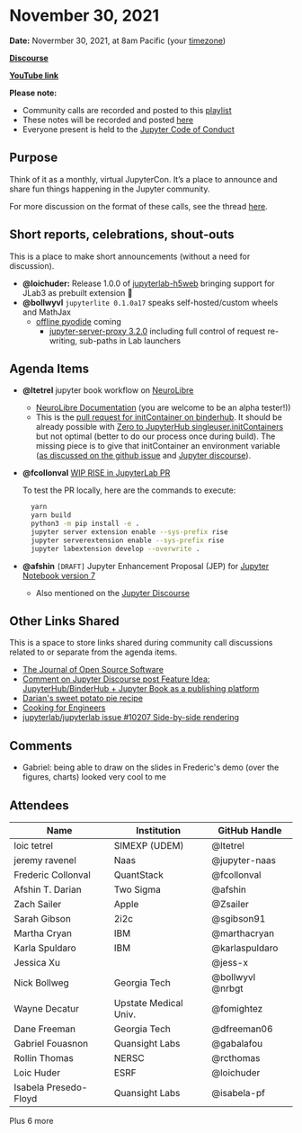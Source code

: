 # November 30, 2021

**Date:** Novermber 30, 2021, at 8am Pacific (your [timezone](https://arewemeetingyet.com/Los%20Angeles/2021-11-30/8:00/Jupyter%20Community%20Call))

**[Discourse](https://discourse.jupyter.org/t/jupyter-community-calls/668)**

**[YouTube link]()** 

**Please note:**
- Community calls are recorded and posted to this [playlist](https://www.youtube.com/playlist?list=PLUrHeD2K9Cmkoamm4NjLmvXC4Y6E1o8SP)
- These notes will be recorded and posted [here](https://jupyter.readthedocs.io/en/latest/community/community-call-notes/index.html)
- Everyone present is held to the [Jupyter Code of Conduct](https://jupyter.org/conduct)

## Purpose

Think of it as a monthly, virtual JupyterCon. It’s a place to announce and share fun things happening in the Jupyter community.

For more discussion on the format of these calls, see the thread [here](https://discourse.jupyter.org/t/reviving-the-all-jupyter-team-meetings/423).

## Short reports, celebrations, shout-outs

This is a place to make short announcements (without a need for discussion). 

* **@loichuder:** Release 1.0.0 of [jupyterlab-h5web](https://github.com/silx-kit/jupyterlab-h5web) bringing support for JLab3 as prebuilt extension 🎉
* **@bollwyvl** `jupyterlite 0.1.0a17` speaks self-hosted/custom wheels and MathJax
  * [offline pyodide](https://jupyterlite--425.org.readthedocs.build/en/425/_static/lab/index.html) coming
    * [jupyter-server-proxy 3.2.0](https://github.com/jupyterhub/jupyter-server-proxy/blob/main/CHANGELOG.md#320---2021-11-29) including full control of request re-writing, sub-paths in Lab launchers 

## Agenda Items

* **@ltetrel** jupyter book workflow on [NeuroLibre](https://www.neurolibre.org/)
    * [NeuroLibre Documentation](https://docs.neurolibre.org/en/latest/) (you are welcome to be an alpha tester!))
    * This is the [pull request for initContainer on binderhub](https://github.com/jupyterhub/binderhub/pull/1081). It should be already possible with [Zero to JupyterHub singleuser.initContainers](https://zero-to-jupyterhub.readthedocs.io/en/latest/resources/reference.html#singleuser-initcontainers) but not optimal (better to do our process once during build). The missing piece is to give that initContainer an environment variable ([as discussed on the github issue](https://github.com/jupyterhub/binderhub/issues/1429) and [Jupyter discourse](https://discourse.jupyter.org/t/feature-idea-jupyterhub-binderhub-jupyter-book-as-a-publishing-platform/8359/8?u=ltetrel)).
* **@fcollonval** [WIP RISE in JupyterLab PR](https://github.com/damianavila/RISE/pull/605)

  To test the PR locally, here are the commands to execute:
  ```sh
    yarn 
    yarn build
    python3 -m pip install -e .
    jupyter server extension enable --sys-prefix rise
    jupyter serverextension enable --sys-prefix rise
    jupyter labextension develop --overwrite .
  ```

* **@afshin** `[DRAFT]` Jupyter Enhancement Proposal (JEP) for [Jupyter Notebook version 7](https://github.com/jupyter/enhancement-proposals/pull/79)
    * Also mentioned on the [Jupyter Discourse](https://discourse.jupyter.org/t/jep-draft-open-for-the-notebook-v7-transition/11769)

## Other Links Shared

This is a space to store links shared during community call discussions related to or separate from the agenda items.

- [The Journal of Open Source Software](https://joss.theoj.org/)
- [Comment on Jupyter Discourse post Feature Idea: JupyterHub/BinderHub + Jupyter Book as a publishing platform](https://discourse.jupyter.org/t/feature-idea-jupyterhub-binderhub-jupyter-book-as-a-publishing-platform/8359/3)
- [Darian's sweet potato pie recipe](https://food.darian.link/sweet-potato-pie/)
- [Cooking for Engineers](http://www.cookingforengineers.com/)
- [jupyterlab/jupyterlab issue #10207 Side-by-side rendering](https://github.com/jupyterlab/jupyterlab/issues/10207)

## Comments

- Gabriel: being able to draw on the slides in Frederic's demo (over the figures, charts) looked very cool to me

## Attendees 

|   Name   |           Institution     | GitHub Handle                     |
|----------|---------------------------|-----------------------------------
|loic tetrel | SIMEXP (UDEM)           | @ltetrel  
|jeremy ravenel | Naas          | @jupyter-naas
| Frederic Collonval | QuantStack | @fcollonval
| Afshin T. Darian | Two Sigma | @afshin | 
| Zach Sailer         |  Apple          | @Zsailer 
| Sarah Gibson | 2i2c | @sgibson91 |
| Martha Cryan | IBM | @marthacryan |
| Karla Spuldaro | IBM | @karlaspuldaro |
| Jessica Xu | | @jess-x |
| Nick Bollweg | Georgia Tech | @bollwyvl @nrbgt | 
|   Wayne Decatur |  Upstate Medical Univ. | @fomightez 
|Dane Freeman | Georgia Tech | @dfreeman06
|Gabriel Fouasnon|Quansight Labs|@gabalafou
| Rollin Thomas | NERSC | @rcthomas |
| Loic Huder| ESRF | @loichuder |
|Isabela Presedo-Floyd | Quansight Labs | @isabela-pf |

Plus 6 more